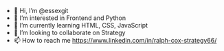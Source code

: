 - 👋 Hi, I’m @essexgit
- 👀 I’m interested in Frontend and Python
- 🌱 I’m currently learning HTML, CSS, JavaScript
- 💞️ I’m looking to collaborate on Strategy 
- 📫 How to reach me https://www.linkedin.com/in/ralph-cox-strategy66/
<!---
essexgit/essexgit is a ✨ special ✨ repository because its `README.md` (this file) appears on your GitHub profile.
You can click the Preview link to take a look at your changes.
--->
